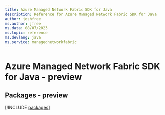 ```yaml
---
title: Azure Managed Network Fabric SDK for Java
description: Reference for Azure Managed Network Fabric SDK for Java
author: joshfree
ms.author: jfree
ms.data: 08/07/2023
ms.topic: reference
ms.devlang: java
ms.service: managednetworkfabric
---
```

# Azure Managed Network Fabric SDK for Java - preview
## Packages - preview
[!INCLUDE [packages](managed-network-fabric-index.md)]